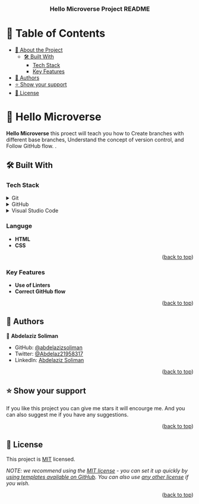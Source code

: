 <a name="readme-top"></a>



<div align="center">

 <h3><b>Hello Microverse Project README</b></h3>

</div>


# 📗 Table of Contents

- [📖 About the Project](#about-project)
  - [🛠 Built With](#built-with)
    - [Tech Stack](#tech-stack)
    - [Key Features](#key-features)
- [👥 Authors](#authors)
- [⭐️ Show your support](#support)
- [📝 License](#license)



# 📖 Hello Microverse <a name="about-project"></a>


**Hello Microverse** this proect will teach you how to Create branches with different base branches, Understand the concept of version control, and Follow GitHub flow. .

## 🛠 Built With <a name="built-with"></a>

### Tech Stack <a name="tech-stack"></a>


<details>
  <summary>Git</summary>
  <ul>
    <li><a href="https://git-scm.com/">React.js</a></li>
  </ul>
</details>

<details>
  <summary>GitHub</summary>
  <ul>
    <li><a href="https://github.com/">Express.js</a></li>
  </ul>
</details>

<details>
<summary>Visual Studio Code</summary>
  <ul>
    <li><a href="https://visualstudio.microsoft.com/">PostgreSQL</a></li>
  </ul>
</details>

### Languge <a name="Languge"></a>

- **HTML**
- **CSS**

<p align="right">(<a href="#readme-top">back to top</a>)</p>

### Key Features <a name="key-features"></a>


- **Use of Linters**
- **Correct GitHub flow**


<p align="right">(<a href="#readme-top">back to top</a>)</p>




## 👥 Authors <a name="authors"></a>

👤 **Abdelaziz Soliman**

- GitHub: [@abdelazizsoliman](https://github.com/abdelazizsoliman)
- Twitter: [@Abdelaz21958317](https://twitter.com/Abdelaz21958317)
- LinkedIn: [Abdelaziz Soliman](https://www.linkedin.com/in/abdelaziz-soliman-16989b89/)


<p align="right">(<a href="#readme-top">back to top</a>)</p>

## ⭐️ Show your support <a name="support"></a>

If you like this project you can give me stars it will encourge me. And you can also suggest me if you have any suggestions.

<p align="right">(<a href="#readme-top">back to top</a>)</p>


## 📝 License <a name="license"></a>

This project is [MIT](./LICENSE) licensed.

_NOTE: we recommend using the [MIT license](https://choosealicense.com/licenses/mit/) - you can set it up quickly by [using templates available on GitHub](https://docs.github.com/en/communities/setting-up-your-project-for-healthy-contributions/adding-a-license-to-a-repository). You can also use [any other license](https://choosealicense.com/licenses/) if you wish._

<p align="right">(<a href="#readme-top">back to top</a>)</p>

